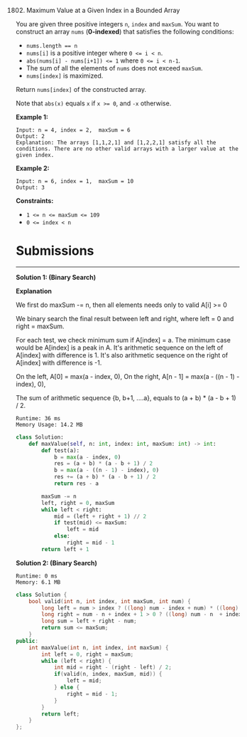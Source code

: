 1802. Maximum Value at a Given Index in a Bounded Array

You are given three positive integers `n`, `index` and `maxSum`. You want to construct an array `nums` (**0-indexed**) that satisfies the following conditions:

* `nums.length == n`
* `nums[i]` is a positive integer where `0 <= i < n`.
* `abs(nums[i] - nums[i+1]) <= 1` where `0 <= i < n-1`.
* The sum of all the elements of `nums` does not exceed `maxSum`.
* `nums[index]` is maximized.

Return `nums[index]` of the constructed array.

Note that `abs(x)` equals `x` if `x >= 0`, and `-x` otherwise.

 

**Example 1:**
```
Input: n = 4, index = 2,  maxSum = 6
Output: 2
Explanation: The arrays [1,1,2,1] and [1,2,2,1] satisfy all the conditions. There are no other valid arrays with a larger value at the given index.
```

**Example 2:**
```
Input: n = 6, index = 1,  maxSum = 10
Output: 3
```

**Constraints:**

* `1 <= n <= maxSum <= 109`
* `0 <= index < n`

# Submissions
---
**Solution 1: (Binary Search)**

**Explanation**

We first do maxSum -= n,
then all elements needs only to valid A[i] >= 0

We binary search the final result between left and right,
where left = 0 and right = maxSum.

For each test, we check minimum sum if A[index] = a.
The minimum case would be A[index] is a peak in A.
It's arithmetic sequence on the left of A[index] with difference is 1.
It's also arithmetic sequence on the right of A[index] with difference is -1.

On the left, A[0] = max(a - index, 0),
On the right, A[n - 1] = max(a - ((n - 1) - index), 0),

The sum of arithmetic sequence {b, b+1, ....a},
equals to (a + b) * (a - b + 1) / 2.

```
Runtime: 36 ms
Memory Usage: 14.2 MB
```
```python
class Solution:
    def maxValue(self, n: int, index: int, maxSum: int) -> int:
        def test(a):
            b = max(a - index, 0)
            res = (a + b) * (a - b + 1) / 2
            b = max(a - ((n - 1) - index), 0)
            res += (a + b) * (a - b + 1) / 2
            return res - a

        maxSum -= n
        left, right = 0, maxSum
        while left < right:
            mid = (left + right + 1) // 2
            if test(mid) <= maxSum:
                left = mid
            else:
                right = mid - 1
        return left + 1
```

**Solution 2: (Binary Search)**
```
Runtime: 0 ms
Memory: 6.1 MB
```
```c++
class Solution {
    bool valid(int n, int index, int maxSum, int num) {
        long left = num > index ? ((long) num - index + num) * ((long) index + 1) / 2 : ((long) num + 1) * num / 2 + index - num + 1;
        long right = num - n + index + 1 > 0 ? ((long) num - n  + index + 1 + num) * ((long) n - index) / 2 : ((long) num + 1) * num / 2 + n - index - 1 - num + 1;
        long sum = left + right - num;
        return sum <= maxSum;
    }
public:
    int maxValue(int n, int index, int maxSum) {
        int left = 0, right = maxSum;
        while (left < right) {
            int mid = right - (right - left) / 2;
            if(valid(n, index, maxSum, mid)) {
                left = mid;
            } else {
                right = mid - 1;
            }
        }
        return left;
    }
};
```
